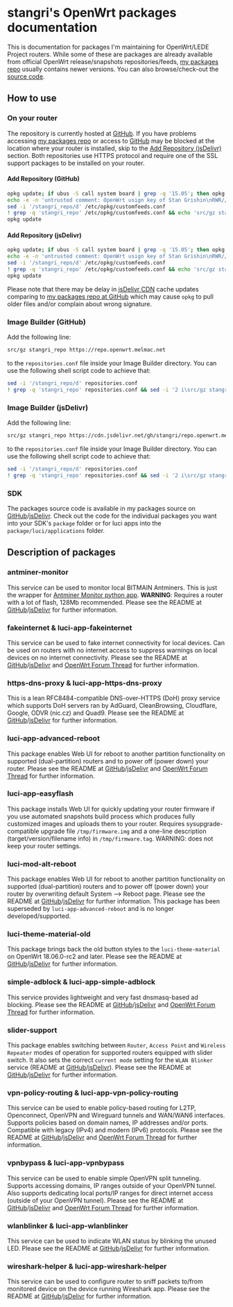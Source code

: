 # stangri's OpenWrt packages documentation

This is documentation for packages I'm maintaining for OpenWrt/LEDE Project routers. While some of these are packages are already available from official OpenWrt release/snapshots repositories/feeds, [my packages repo](https://repo.openwrt.melmac.net) usually contains newer versions. You can also browse/check-out the [source code](https://source.openwrt.melmac.net).

## How to use

### On your router

The repository is currently hosted at [GitHub](https://github.com). If you have problems accessing [my packages repo](https://repo.openwrt.melmac.net) or access to [GitHub](https://github.com) may be blocked at the location where your router is installed, skip to the [Add Repository (jsDelivr)](#add-repository-jsdelivr) section. Both repositories use HTTPS protocol and require one of the SSL support packages to be installed on your router.

#### Add Repository (GitHub)

```sh
opkg update; if ubus -S call system board | grep -q '15.05'; then opkg install ca-certificates wget libopenssl; else opkg install uclient-fetch libustream-mbedtls ca-bundle ca-certificates; fi
echo -e -n 'untrusted comment: OpenWrt usign key of Stan Grishin\nRWR//HUXxMwMVnx7fESOKO7x8XoW4/dRidJPjt91hAAU2L59mYvHy0Fa\n' > /etc/opkg/keys/7ffc7517c4cc0c56
sed -i '/stangri_repo/d' /etc/opkg/customfeeds.conf
! grep -q 'stangri_repo' /etc/opkg/customfeeds.conf && echo 'src/gz stangri_repo https://repo.openwrt.melmac.net' >> /etc/opkg/customfeeds.conf
opkg update
```

#### Add Repository (jsDelivr)

```sh
opkg update; if ubus -S call system board | grep -q '15.05'; then opkg install ca-certificates wget libopenssl; else opkg install uclient-fetch libustream-mbedtls ca-bundle ca-certificates; fi
echo -e -n 'untrusted comment: OpenWrt usign key of Stan Grishin\nRWR//HUXxMwMVnx7fESOKO7x8XoW4/dRidJPjt91hAAU2L59mYvHy0Fa\n' > /etc/opkg/keys/7ffc7517c4cc0c56
sed -i '/stangri_repo/d' /etc/opkg/customfeeds.conf
! grep -q 'stangri_repo' /etc/opkg/customfeeds.conf && echo 'src/gz stangri_repo https://cdn.jsdelivr.net/gh/stangri/repo.openwrt.melmac.net' >> /etc/opkg/customfeeds.conf
opkg update
```

Please note that there may be delay in [jsDelivr CDN](https://cdn.jsdelivr.net/gh/stangri/repo.openwrt.melmac.net) cache updates comparing to [my packages repo at GitHub](https://repo.openwrt.melmac.net) which may cause `opkg` to pull older files and/or complain about wrong signature.

### Image Builder (GitHub)

Add the following line:

```sh
src/gz stangri_repo https://repo.openwrt.melmac.net
```

to the `repositories.conf` file inside your Image Builder directory. You can use the following shell script code to achieve that:

```sh
sed -i '/stangri_repo/d' repositories.conf
! grep -q 'stangri_repo' repositories.conf && sed -i '2 i\src/gz stangri_repo repo.openwrt.melmac.net' repositories.conf
```

### Image Builder (jsDelivr)

Add the following line:

```sh
src/gz stangri_repo https://cdn.jsdelivr.net/gh/stangri/repo.openwrt.melmac.net
```

to the `repositories.conf` file inside your Image Builder directory. You can use the following shell script code to achieve that:

```sh
sed -i '/stangri_repo/d' repositories.conf
! grep -q 'stangri_repo' repositories.conf && sed -i '2 i\src/gz stangri_repo https://cdn.jsdelivr.net/gh/stangri/repo.openwrt.melmac.net' repositories.conf
```

### SDK

The packages source code is available in my packages source on [GitHub](https://source.openwrt.melmac.net)/[jsDelivr](https://cdn.jsdelivr.net/gh/stangri/source.openwrt.melmac.net/). Check out the code for the individual packages you want into your SDK's `package` folder or for luci apps into the `package/luci/applications` folder.

## Description of packages

### antminer-monitor

This service can be used to monitor local BITMAIN Antminers. This is just the wrapper for [Antminer Monitor python app](https://github.com/anselal/antminer-monitor). **WARNING**: Requires a router with a lot of flash, 128Mb recommended. Please see the README at [GitHub](https://docs.openwrt.melmac.net/antminer-monitor/)/[jsDelivr](https://cdn.jsdelivr.net/gh/stangri/docs.openwrt.melmac.net/antminer-monitor/README.md) for further information.

### fakeinternet & luci-app-fakeinternet

This service can be used to fake internet connectivity for local devices.
Can be used on routers with no internet access to suppress warnings on local devices on no internet connectivity. Please see the README at [GitHub](https://docs.openwrt.melmac.net/fakeinternet/)/[jsDelivr](https://cdn.jsdelivr.net/gh/stangri/docs.openwrt.melmac.net/fakeinternet/README.md) and [OpenWrt Forum Thread](https://forum.openwrt.org/t/fakeinternet-service-package-wip/924) for further information.

### https-dns-proxy & luci-app-https-dns-proxy

This is a lean RFC8484-compatible DNS-over-HTTPS (DoH) proxy service which supports DoH servers ran by AdGuard, CleanBrowsing, Cloudflare, Google, ODVR (nic.cz) and Quad9. Please see the README at [GitHub](https://docs.openwrt.melmac.net/https-dns-proxy/)/[jsDelivr](https://cdn.jsdelivr.net/gh/stangri/docs.openwrt.melmac.net/https-dns-proxy/README.md) for further information.

### luci-app-advanced-reboot

This package enables Web UI for reboot to another partition functionality on supported (dual-partition) routers and to power off (power down) your router. Please see the README at [GitHub](https://docs.openwrt.melmac.net/luci-app-advanced-reboot/)/[jsDelivr](https://cdn.jsdelivr.net/gh/stangri/docs.openwrt.melmac.net/luci-app-advanced-reboot/README.md) and [OpenWrt Forum Thread](https://forum.openwrt.org/t/web-ui-to-reboot-to-another-partition-for-dual-partition-routers/3423) for further information.

### luci-app-easyflash

This package installs Web UI for quickly updating your router firmware if you use automated snapshots build process which produces fully customized images and uploads them to your router. Requires sysupgrade-compatible upgrade file `/tmp/firmware.img` and a one-line description (target/version/filename info) in `/tmp/firmware.tag`. WARNING: does not keep your router settings.

### luci-mod-alt-reboot

This package enables Web UI for reboot to another partition functionality on supported (dual-partition) routers and to power off (power down) your router by overwriting default System --> Reboot page. Please see the README at [GitHub](https://docs.openwrt.melmac.net/luci-mod-alt-reboot/)/[jsDelivr](https://cdn.jsdelivr.net/gh/stangri/docs.openwrt.melmac.net/luci-mod-alt-reboot/README.md) for further information. This package has been superseded by `luci-app-advanced-reboot` and is no longer developed/supported.

### luci-theme-material-old

This package brings back the old button styles to the `luci-theme-material` on OpenWrt 18.06.0-rc2 and later. Please see the README at [GitHub](https://docs.openwrt.melmac.net/luci-theme-material-old/)/[jsDelivr](https://cdn.jsdelivr.net/gh/stangri/docs.openwrt.melmac.net/luci-theme-material-old/README.md) for further information.

### simple-adblock & luci-app-simple-adblock

This service provides lightweight and very fast dnsmasq-based ad blocking. Please see the README at [GitHub](https://docs.openwrt.melmac.net/simple-adblock/)/[jsDelivr](https://cdn.jsdelivr.net/gh/stangri/docs.openwrt.melmac.net/simple-adblock/README.md) and [OpenWrt Forum Thread](https://forum.openwrt.org/t/simple-adblock-fast-lightweight-and-fully-uci-luci-configurable-ad-blocking/1327) for further information.

### slider-support

This package enables switching between `Router`, `Access Point` and `Wireless Repeater` modes of operation for supported routers equipped with slider switch. It also sets the correct `current mode` setting for the `WLAN Blinker` service (README at [GitHub](https://docs.openwrt.melmac.net/wlanblinker/)/[jsDelivr](https://cdn.jsdelivr.net/gh/stangri/docs.openwrt.melmac.net/wlanblinker/README.md)). Please see the README at [GitHub](https://docs.openwrt.melmac.net/slider-support/)/[jsDelivr](https://cdn.jsdelivr.net/gh/stangri/docs.openwrt.melmac.net/slider-support/README.md) for further information.

### vpn-policy-routing & luci-app-vpn-policy-routing

This service can be used to enable policy-based routing for L2TP, Openconnect, OpenVPN and Wireguard tunnels and WAN/WAN6 interfaces. Supports policies based on domain names, IP addresses and/or ports. Compatible with legacy (IPv4) and modern (IPv6) protocols. Please see the README at [GitHub](https://docs.openwrt.melmac.net/vpn-policy-routing/)/[jsDelivr](https://cdn.jsdelivr.net/gh/stangri/docs.openwrt.melmac.net/vpn-policy-routing/README.md) and [OpenWrt Forum Thread](https://forum.openwrt.org/t/vpn-policy-based-routing-web-ui-discussion/10389) for further information.

### vpnbypass & luci-app-vpnbypass

This service can be used to enable simple OpenVPN split tunneling. Supports accessing domains, IP ranges outside of your OpenVPN tunnel. Also supports dedicating local ports/IP ranges for direct internet access (outside of your OpenVPN tunnel). Please see the README at [GitHub](https://docs.openwrt.melmac.net/vpnbypass/)/[jsDelivr](https://cdn.jsdelivr.net/gh/stangri/docs.openwrt.melmac.net/vpnbypass/README.md) and [OpenWrt Forum Thread](https://forum.openwrt.org/t/vpn-bypass-split-tunneling-service-luci-ui/1106/12) for further information.

### wlanblinker & luci-app-wlanblinker

This service can be used to indicate WLAN status by blinking the unused LED. Please see the README at [GitHub](https://docs.openwrt.melmac.net/wlanblinker/)/[jsDelivr](https://cdn.jsdelivr.net/gh/stangri/docs.openwrt.melmac.net/wlanblinker/README.md) for further information.

### wireshark-helper & luci-app-wireshark-helper

This service can be used to configure router to sniff packets to/from monitored device on the device running Wireshark app. Please see the README at [GitHub](https://docs.openwrt.melmac.net/wireshark-helper/)/[jsDelivr](https://cdn.jsdelivr.net/gh/stangri/docs.openwrt.melmac.net/wireshark-helper/README.md) for further information.

<script defer src='https://static.cloudflareinsights.com/beacon.min.js' data-cf-beacon='{"token": "911798f2c34b45338f8f8182830a3eb6"}'></script>
